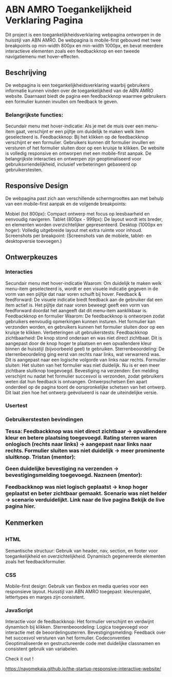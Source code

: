 <h1>ABN AMRO Toegankelijkheid Verklaring Pagina</h1>

<p>Dit project is een toegankelijkheidsverklaring webpagina ontworpen in de huisstijl van ABN AMRO. De webpagina is mobile-first gebouwd met twee breakpoints op min-width 800px en min-width 1000px, en bevat meerdere interactieve elementen zoals een feedbackknop en een tweede navigatiemenu met hover-effecten.</p>

<h2>Beschrijving</h2>
<p>De webpagina is een toegankelijkheidsverklaring waarbij gebruikers informatie kunnen vinden over de toegankelijkheid van de ABN AMRO website. Daarnaast biedt de pagina een feedbackknop waarmee gebruikers een formulier kunnen invullen om feedback te geven.</p>

<h3>Belangrijkste functies:</h3>
<p>Secundair menu met hover-indicatie: Als je met de muis over een menu-item gaat, verschijnt er een pijltje om duidelijk te maken welk item geselecteerd is.
Feedbackknop: Bij het klikken op de feedbackknop verschijnt er een formulier. Gebruikers kunnen dit formulier invullen en versturen of het formulier sluiten door op een kruisje te klikken.
De website is volledig responsive en ontworpen met een mobile-first aanpak. De belangrijkste interacties en ontwerpen zijn geoptimaliseerd voor gebruiksvriendelijkheid, inclusief verbeteringen gebaseerd op gebruikerstesten.</p>

<h2>Responsive Design</h2>
<p>De webpagina past zich aan verschillende schermgroottes aan met behulp van een mobile-first aanpak en de volgende breakpoints:</p>

<p>Mobiel (tot 800px): Compact ontwerp met focus op leesbaarheid en eenvoudig navigeren.
Tablet (800px - 999px): De layout wordt iets breder, en elementen worden overzichtelijker gepresenteerd.
Desktop (1000px en hoger): Volledig uitgebreide layout met extra ruimte voor inhoud.
Screenshots per breakpoint:
(Screenshots van de mobiele, tablet- en desktopversie toevoegen.)</p>

<h2>Ontwerpkeuzes</h2>

<h3> Interacties </h3>
<p>Secundair menu met hover-indicatie
Waarom: Om duidelijk te maken welk menu-item geselecteerd is, wordt er een visuele indicatie gegeven in de vorm van een pijltje dat naar voren schuift bij hover.
Feedback & feedforward: De visuele indicatie biedt feedback aan de gebruiker dat een item actief is. Het pijltje dat naar voren beweegt geeft een vorm van feedforward doordat het aangeeft dat dit menu-item aanklikbaar is.
Feedbackknop en formulier
Waarom: De feedbackknop is ontworpen zodat gebruikers eenvoudig opmerkingen kunnen insturen. Het formulier kan verzonden worden, en gebruikers kunnen het formulier sluiten door op een kruisje te klikken.
Verbeteringen uit gebruikerstests:
Feedbackknop zichtbaarheid: De knop stond onderaan en was niet direct zichtbaar. Dit is aangepast door de knop hoger te plaatsen en een opvallendere kleur binnen de huisstijl (bijvoorbeeld geel) te gebruiken.
Sterrenbeoordeling: De sterrenbeoordeling ging eerst van rechts naar links, wat verwarrend was. Dit is aangepast naar een logische volgorde van links naar rechts.
Formulier sluiten: Het sluiten van het formulier was niet duidelijk. Nu is er een meer zichtbare sluitknop toegevoegd.
Bevestiging na verzenden: Een melding verschijnt nu nadat het formulier succesvol is verzonden, zodat gebruikers weten dat hun feedback is ontvangen.
Ontwerpschetsen
Een apart onderdeel op de pagina toont de oorspronkelijke schetsen van het ontwerp. Dit laat zien hoe het ontwerp geëvolueerd is naar de uiteindelijke versie.</p>

<h3>Usertest<h3>
<p>Gebruikerstesten bevindingen</p>

<p>Tessa:
Feedbackknop was niet direct zichtbaar → opvallendere kleur en betere plaatsing toegevoegd.
Rating sterren waren onlogisch (rechts naar links) → aangepast naar links naar rechts.
Formulier sluiten was niet duidelijk → meer prominente sluitknop.
Tristan (mentor):

Geen duidelijke bevestiging na verzenden → bevestigingsmelding toegevoegd.
Nazneen (mentor):

Feedbackknop was niet logisch geplaatst → knop hoger geplaatst en beter zichtbaar gemaakt.
Scenario was niet helder → scenario verduidelijkt.
Link naar de live pagina
Bekijk de live pagina hier.</p>


<h2>Kenmerken <h2>
<h3>HTML</h3>
<p>Semantische structuur: Gebruik van header, nav, section, en footer voor toegankelijkheid en overzichtelijkheid.
Dynamisch gegenereerde elementen zoals het feedbackformulier.</p>
<h3>CSS</h3>
<p>Mobile-first design: Gebruik van flexbox en media queries voor een responsieve layout.
Huisstijl van ABN AMRO toegepast: kleurenpalet, lettertypes en marges zijn consistent.</p>
<h3>JavaScript</h3>
<p>Interactie voor de feedbackknop: Het formulier verschijnt en verdwijnt dynamisch bij klikken.
Sterrenbeoordeling: Logica toegevoegd voor interactie met de beoordelingssterren.
Bevestigingsmelding: Feedback over het succesvol versturen van het formulier.
Codeconventies
Geoptimaliseerde en gestructureerde code met duidelijke classnamen en consistent gebruik van variabelen.</p>

<p>Check it out !</p>

<a>https://nayomekaia.github.io/the-startup-responsive-interactive-website/<a>